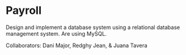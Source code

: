 # Payroll
Design and implement a database system using a relational database management system.
Are using MySQL.

Collaborators: Dani Major, Redghy Jean, & Juana Tavera
